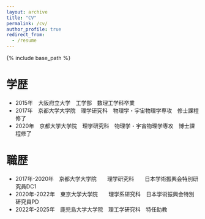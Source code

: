 ```yaml
---
layout: archive
title: "CV"
permalink: /cv/
author_profile: true
redirect_from:
  - /resume
---
```


{% include base_path %}

学歴
======
* 2015年　大阪府立大学　工学部　数理工学科卒業
* 2017年　京都大学大学院　理学研究科　物理学・宇宙物理学専攻　修士課程修了
* 2020年　京都大学大学院　理学研究科　物理学・宇宙物理学専攻　博士課程修了

職歴
======
* 2017年-2020年　京都大学大学院　　理学研究科　　日本学術振興会特別研究員DC1
* 2020年-2022年　東京大学大学院　　理学系研究科　日本学術振興会特別研究員PD
* 2022年-2025年　鹿児島大学大学院　理工学研究科　特任助教